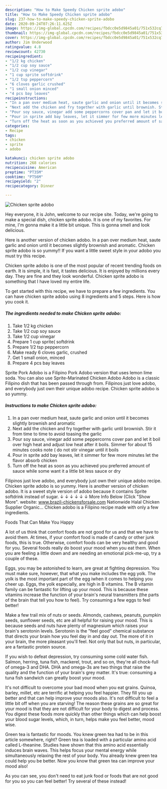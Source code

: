 ```yaml
---
description: "How to Make Speedy Chicken sprite adobo"
title: "How to Make Speedy Chicken sprite adobo"
slug: 237-how-to-make-speedy-chicken-sprite-adobo
date: 2020-09-24T07:26:11.625Z
image: https://img-global.cpcdn.com/recipes/fbdcc0e5d9845a01/751x532cq70/chicken-sprite-adobo-recipe-main-photo.jpg
thumbnail: https://img-global.cpcdn.com/recipes/fbdcc0e5d9845a01/751x532cq70/chicken-sprite-adobo-recipe-main-photo.jpg
cover: https://img-global.cpcdn.com/recipes/fbdcc0e5d9845a01/751x532cq70/chicken-sprite-adobo-recipe-main-photo.jpg
author: Jim Underwood
ratingvalue: 4.8
reviewcount: 42730
recipeingredient:
- "1/2 kg chicken"
- "1/2 cup soy sauce"
- "1/2 cup vinegar"
- "1 cup sprite softdrink"
- "1/2 tsp peppercorn"
- "6 cloves garlic crushed"
- "1 small onion minced"
- "4 pcs bay leaves"
recipeinstructions:
- "In a pan over medium heat, saute garlic and onion until it becomes slightly brownish and aromatic"
- "Next add the chicken and fry together with garlic until brownish. Stir it from time to time to avoid toasing the garlic"
- "Pour soy sauce, vinegar add some peppercorns cover pan and let it boil over high heat and adjust low heat after it boils. Simmer for about 15 minutes cooks note ( do not stir vinegar until it boils"
- "Pour in sprite add bay leaves, let it simmer for few more minutes let the flavor absorb chicken"
- "Turn off the heat as soon as you achieved you preferred amount of sauce while some want it a little bit less sauce or dry"
categories:
- Recipe
tags:
- chicken
- sprite
- adobo

katakunci: chicken sprite adobo 
nutrition: 268 calories
recipecuisine: American
preptime: "PT35M"
cooktime: "PT56M"
recipeyield: "2"
recipecategory: Dinner

---
```



![Chicken sprite adobo](https://img-global.cpcdn.com/recipes/fbdcc0e5d9845a01/751x532cq70/chicken-sprite-adobo-recipe-main-photo.jpg)

Hey everyone, it is John, welcome to our recipe site. Today, we're going to make a special dish, chicken sprite adobo. It is one of my favorites. For mine, I'm gonna make it a little bit unique. This is gonna smell and look delicious.

Here is another version of chicken adobo. In a pan over medium heat, saute garlic and onion until it becomes slightly brownish and aromatic. Chicken sprite adobo is so yummy!! If you want a little sweet style in your adobo you must try this recipe.

Chicken sprite adobo is one of the most popular of recent trending foods on earth. It is simple, it is fast, it tastes delicious. It is enjoyed by millions every day. They are fine and they look wonderful. Chicken sprite adobo is something that I have loved my entire life.


To get started with this recipe, we have to prepare a few ingredients. You can have chicken sprite adobo using 8 ingredients and 5 steps. Here is how you cook it.

<!--inarticleads1-->

##### The ingredients needed to make Chicken sprite adobo:

1. Take 1/2 kg chicken
1. Take 1/2 cup soy sauce
1. Take 1/2 cup vinegar
1. Prepare 1 cup sprite( softdrink
1. Prepare 1/2 tsp peppercorn
1. Make ready 6 cloves garlic, crushed
1. Get 1 small onion, minced
1. Prepare 4 pcs bay leaves


Sprite Pork Adobo is a Filipino Pork Adobo version that uses lemon lime soda. You can also use Sprite-Marinated Chicken Adobo Adobo is a classic Filipino dish that has been passed through from. Filipinos just love adobo, and everybody just own their unique adobo recipe. Chicken sprite adobo is so yummy. 

<!--inarticleads2-->

##### Instructions to make Chicken sprite adobo:

1. In a pan over medium heat, saute garlic and onion until it becomes slightly brownish and aromatic
1. Next add the chicken and fry together with garlic until brownish. Stir it from time to time to avoid toasing the garlic
1. Pour soy sauce, vinegar add some peppercorns cover pan and let it boil over high heat and adjust low heat after it boils. Simmer for about 15 minutes cooks note ( do not stir vinegar until it boils
1. Pour in sprite add bay leaves, let it simmer for few more minutes let the flavor absorb chicken
1. Turn off the heat as soon as you achieved you preferred amount of sauce while some want it a little bit less sauce or dry


Filipinos just love adobo, and everybody just own their unique adobo recipe. Chicken sprite adobo is so yummy. Here is another version of chicken adobo. It is a sweet style version of adobo because it contains Sprite softdrink instead of sugar. ↓ ↓ ↓ ↓ ↓ ↓ More Info Below (Click &#34;Show More&#34;. website: www.brazil-chickensforsale.com Nationwide Halal Chicken Supplier Organic… Chicken adobo is a Filipino recipe made with only a few ingredients. 

Foods That Can Make You Happy


A lot of us think that comfort foods are not good for us and that we have to avoid them. At times, if your comfort food is made of candy or other junk foods, this is true. Otherwise, comfort foods can be very healthy and good for you. Several foods really do boost your mood when you eat them. When you are feeling a little down and are needing an emotional pick-me-up, try a couple of these.

Eggs, you may be astonished to learn, are great at fighting depression. You must make sure, however, that what you make includes the egg yolk. The yolk is the most important part of the egg iwhen it comes to helping you cheer up. Eggs, the yolk especially, are high in B vitamins. The B vitamin family can be fantastic for lifting up your mood. This is because these vitamins increase the function of your brain's neural transmitters (the parts of the brain that tell you how to feel). Try consuming a few eggs to feel better!

Make a few trail mix of nuts or seeds. Almonds, cashews, peanuts, pumpkin seeds, sunflower seeds, etc are all helpful for raising your mood. This is because seeds and nuts have plenty of magnesium which raises your brain's serotonin levels. Serotonin is the "feel good" chemical substance that directs your brain how you feel day in and day out. The more of it in your brain, the more pleasant you'll feel. Not only that but nuts, in particular, are a fantastic protein source.

If you wish to defeat depression, try consuming some cold water fish. Salmon, herring, tuna fish, mackerel, trout, and so on, they're all chock-full of omega-3 and DHA. DHA and omega-3s are two things that raise the quality and the function of your brain's grey matter. It's true: consuming a tuna fish sandwich can greatly boost your mood. 

It's not difficult to overcome your bad mood when you eat grains. Quinoa, barley, millet, etc are terrific at helping you feel happier. They fill you up better and that can help improve your moods also. It's not difficult to feel a little bit off when you are starving! The reason these grains are so great for your mood is that they are not difficult for your body to digest and process. You digest these foods more quickly than other things which can help boost your blood sugar levels, which, in turn, helps make you feel better, mood wise.

Green tea is fantastic for moods. You knew green tea had to be in this article somewhere, right? Green tea is loaded with a particular amino acid called L-theanine. Studies have shown that this amino acid essentially induces brain waves. This helps focus your mental energy while simultaneously relaxing the rest of your body. You already knew green tea could help you be better. Now you know that green tea can improve your mood also!

As you can see, you don't need to eat junk food or foods that are not good for you so you can feel better! Try several of these instead!

